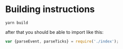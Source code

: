 # Building instructions

```yarn build```


after that you should be able to import like this:

```JavaScript 
var {parseEvent, parseTicks} = require('./index');
```
